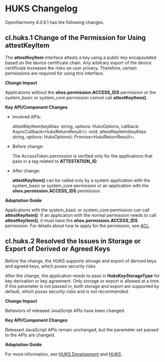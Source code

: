 # HUKS Changelog

OpenHarmony 4.0.6.1 has the following changes.

## cl.huks.1 Change of the Permission for Using attestKeyItem

The **attestKeyItem** interface attests a key using a public key encapsulated based on the device certificate chain. Any arbitrary export of the device certificate increases the risks on user privacy. Therefore, certain permissions are required for using this interface.

**Change Impact**

Applications without the **ohos.permission.ACCESS_IDS** permission or the system_basic or system_core permission cannot call **attestKeyItem()**.

**Key API/Component Changes**

- Involved APIs:

  attestKeyItem(keyAlias: string, options: HuksOptions, callback: AsyncCallback\<HuksReturnResult\>): void;
  attestKeyItem(keyAlias: string, options: HuksOptions): Promise\<HuksReturnResult\>;

- Before change:

  The AccessToken permission is verified only for the applications that pass in a tag related to **ATTESTATION_ID**.


- After change:

  **attestKeyItem()** can be called only by a system application with the system_basic or system_core permission or an application with the **ohos.permission.ACCESS_IDS** permission.

**Adaptation Guide**

Applications with the system_basic or system_core permission can call **attestKeyItem()**. If an application with the normal permission needs to call **attestKeyItem()**, it must have the **ohos.permission.ACCESS_IDS** permission. For details about how to apply for the permission, see [ACL](../../../application-dev/security/accesstoken-overview.md#acl).

## cl.huks.2 Resolved the Issues in Storage or Export of Derived or Agreed Keys

Before the change, the HUKS supports storage and export of derived keys and agreed keys, which poses security risks.

After the change, the application needs to pass in **HuksKeyStorageType** for key derivation or key agreement. Only storage or export is allowed at a time. If this parameter is not passed in, both storage and export are supported by default, which poses security risks and is not recommended.

**Change Impact**

Behaviors of released JavaScript APIs have been changed.

**Key API/Component Changes**

Released JavaScript APIs remain unchanged, but the parameter set passed to the APIs are changed.

**Adaptation Guide**

For more information, see [HUKS Development](../../../application-dev/security/huks-guidelines.md) and [HUKS](https://gitee.com/openharmony/docs/tree/OpenHarmony-4.1-Beta1/en/application-dev/reference/apis/js-apis-huks.md).
